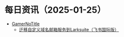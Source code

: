 ﻿# 每日资讯（2025-01-25）

- [GamerNoTitle](https://bili33.top/atom.xml)
  - [迁移自定义域名邮箱服务到Larksuite（飞书国际版）](https://bili33.top/posts/Move-My-Email-to-Larksuite/)
